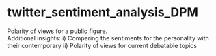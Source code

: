 # twitter_sentiment_analysis_DPM
Polarity of views for a public figure.<br />
Additional insights: 
i) Comparing the sentiments for the personality with their contemporary
ii) Polarity of views for current debatable topics
